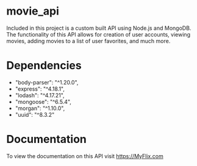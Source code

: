 # movie_api
Included in this project is a custom built API using Node.js and MongoDB. 
The functionality of this API allows for creation of user accounts, viewing movies, adding movies to a list of user
favorites, and much more. 

# Dependencies 
- "body-parser": "^1.20.0",
- "express": "^4.18.1",
- "lodash": "^4.17.21",
- "mongoose": "^6.5.4",
- "morgan": "^1.10.0",
- "uuid": "^8.3.2"

# Documentation
To view the documentation on this API visit https://MyFlix.com
